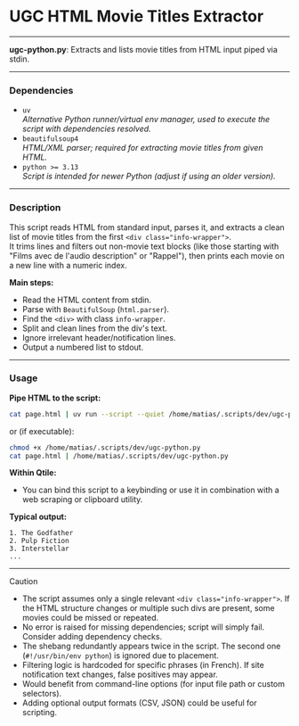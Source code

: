 # UGC HTML Movie Titles Extractor

---

**ugc-python.py**: Extracts and lists movie titles from HTML input piped via stdin.

---

### Dependencies

- `uv`  
  _Alternative Python runner/virtual env manager, used to execute the script with dependencies resolved._
- `beautifulsoup4`  
  _HTML/XML parser; required for extracting movie titles from given HTML._
- `python >= 3.13`  
  _Script is intended for newer Python (adjust if using an older version)._

---

### Description

This script reads HTML from standard input, parses it, and extracts a clean list of movie titles from the first `<div class="info-wrapper">`.  
It trims lines and filters out non-movie text blocks (like those starting with "Films avec de l'audio description" or "Rappel"), then prints each movie on a new line with a numeric index.

**Main steps:**
- Read the HTML content from stdin.
- Parse with `BeautifulSoup` (`html.parser`).
- Find the `<div>` with class `info-wrapper`.
- Split and clean lines from the div's text.
- Ignore irrelevant header/notification lines.
- Output a numbered list to stdout.

---

### Usage

**Pipe HTML to the script:**

```sh
cat page.html | uv run --script --quiet /home/matias/.scripts/dev/ugc-python.py 
```
or (if executable):
```sh
chmod +x /home/matias/.scripts/dev/ugc-python.py
cat page.html | /home/matias/.scripts/dev/ugc-python.py
```

**Within Qtile:**
- You can bind this script to a keybinding or use it in combination with a web scraping or clipboard utility.

**Typical output:**
```
1. The Godfather
2. Pulp Fiction
3. Interstellar
...
```

---

> [!CAUTION]
>
> - The script assumes only a single relevant `<div class="info-wrapper">`. If the HTML structure changes or multiple such divs are present, some movies could be missed or repeated.
> - No error is raised for missing dependencies; script will simply fail. Consider adding dependency checks.
> - The shebang redundantly appears twice in the script. The second one (`#!/usr/bin/env python`) is ignored due to placement.
> - Filtering logic is hardcoded for specific phrases (in French). If site notification text changes, false positives may appear.
> - Would benefit from command-line options (for input file path or custom selectors).
> - Adding optional output formats (CSV, JSON) could be useful for scripting.
